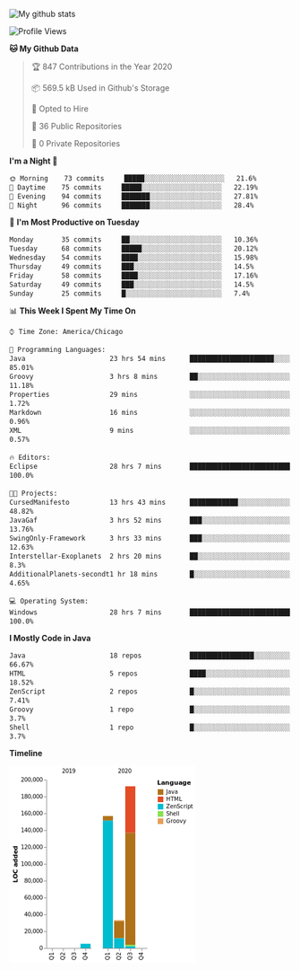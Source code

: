 ![My github stats](https://github-readme-stats.vercel.app/api?username=romvoid95&theme=gruvbox&include_all_commits=true&show_icons=true")

<!--START_SECTION:waka-->
![Profile Views](http://img.shields.io/badge/Profile%20Views-0-blue)

**🐱 My Github Data** 

> 🏆 847 Contributions in the Year 2020
 > 
> 📦 569.5 kB Used in Github's Storage 
 > 
> 💼 Opted to Hire
 > 
> 📜 36 Public Repositories 
 > 
> 🔑 0 Private Repositories  
 > 
**I'm a Night 🦉** 

```text
🌞 Morning    73 commits     █████░░░░░░░░░░░░░░░░░░░░   21.6% 
🌆 Daytime    75 commits     █████░░░░░░░░░░░░░░░░░░░░   22.19% 
🌃 Evening    94 commits     ███████░░░░░░░░░░░░░░░░░░   27.81% 
🌙 Night      96 commits     ███████░░░░░░░░░░░░░░░░░░   28.4%

```
📅 **I'm Most Productive on Tuesday** 

```text
Monday       35 commits     ██░░░░░░░░░░░░░░░░░░░░░░░   10.36% 
Tuesday      68 commits     █████░░░░░░░░░░░░░░░░░░░░   20.12% 
Wednesday    54 commits     ████░░░░░░░░░░░░░░░░░░░░░   15.98% 
Thursday     49 commits     ███░░░░░░░░░░░░░░░░░░░░░░   14.5% 
Friday       58 commits     ████░░░░░░░░░░░░░░░░░░░░░   17.16% 
Saturday     49 commits     ███░░░░░░░░░░░░░░░░░░░░░░   14.5% 
Sunday       25 commits     █░░░░░░░░░░░░░░░░░░░░░░░░   7.4%

```


📊 **This Week I Spent My Time On** 

```text
⌚︎ Time Zone: America/Chicago

💬 Programming Languages: 
Java                     23 hrs 54 mins      █████████████████████░░░░   85.01% 
Groovy                   3 hrs 8 mins        ██░░░░░░░░░░░░░░░░░░░░░░░   11.18% 
Properties               29 mins             ░░░░░░░░░░░░░░░░░░░░░░░░░   1.72% 
Markdown                 16 mins             ░░░░░░░░░░░░░░░░░░░░░░░░░   0.96% 
XML                      9 mins              ░░░░░░░░░░░░░░░░░░░░░░░░░   0.57%

🔥 Editors: 
Eclipse                  28 hrs 7 mins       █████████████████████████   100.0%

🐱‍💻 Projects: 
CursedManifesto          13 hrs 43 mins      ████████████░░░░░░░░░░░░░   48.82% 
JavaGaf                  3 hrs 52 mins       ███░░░░░░░░░░░░░░░░░░░░░░   13.76% 
SwingOnly-Framework      3 hrs 33 mins       ███░░░░░░░░░░░░░░░░░░░░░░   12.63% 
Interstellar-Exoplanets  2 hrs 20 mins       ██░░░░░░░░░░░░░░░░░░░░░░░   8.3% 
AdditionalPlanets-secondt1 hr 18 mins        █░░░░░░░░░░░░░░░░░░░░░░░░   4.65%

💻 Operating System: 
Windows                  28 hrs 7 mins       █████████████████████████   100.0%

```

**I Mostly Code in Java** 

```text
Java                     18 repos            ████████████████░░░░░░░░░   66.67% 
HTML                     5 repos             ████░░░░░░░░░░░░░░░░░░░░░   18.52% 
ZenScript                2 repos             █░░░░░░░░░░░░░░░░░░░░░░░░   7.41% 
Groovy                   1 repo              █░░░░░░░░░░░░░░░░░░░░░░░░   3.7% 
Shell                    1 repo              █░░░░░░░░░░░░░░░░░░░░░░░░   3.7%

```


**Timeline**

![Chart not found](https://raw.githubusercontent.com/ROMVoid95/ROMVoid95/master/charts/bar_graph.png) 


<!--END_SECTION:waka-->
